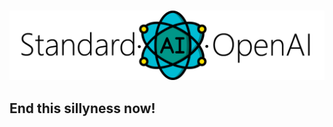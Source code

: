 ###

![Standard.AI.OpenAI](https://raw.githubusercontent.com/glhays/ThisWackyDivThing/master/github_logo.png)

## End this sillyness now!


 
